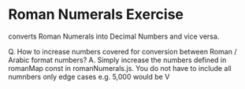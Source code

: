 # Roman Numerals Exercise

 converts Roman Numerals into Decimal Numbers and vice versa. 
 
Q. How to increase numbers covered for conversion between Roman / Arabic format numbers?
A. Simply increase the numbers defined in romanMap const in romanNumerals.js. You do not have to include all numnbers only edge cases e.g. 5,000 would be V


